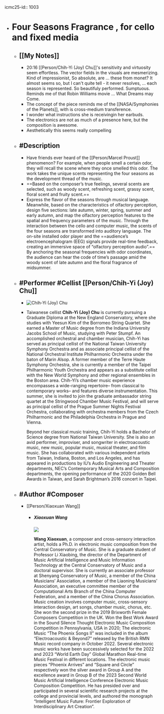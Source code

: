 icmc25-id:: 1003

- # Four Seasons Fragrance , for cello and fixed media
	- ## [[My Notes]]
		- 20:16 [[Person/Chih-Yi (Joy) Chu]]'s sensitivity and virtuosity seem effortless. The vector fields in the visuals are mesmerizing. Kind of impressionist, So absolute, are ... these from monet? It almost seems so, but I can't quite tell - it never resolves, ... each season is represented.  So beautifuly performed. Sumptuous. Reminds me of that Robin Williams movie ... What Dreams may Come.
		- The concept of the piece reminds me of the [[NASA/Symphonies of the Planets]], with is cross-medium transference.
		- I wonder what instructions she is receivingin her earbuds.
		- The electronics are not as much of a presence here, but the composition is awesome.
		- Aesthetically this seems really compelling
	- ## #Description
		- Have friends ever heard of the [[Person/Marcel Proust]] phenomenon? For example, when people smell a certain odor, they will recall the scene where they once smelled this odor. The work takes the unique scents representing the four seasons as the development thread of the music.
		- ==Based on the composer’s true feelings, several scents are selected, such as woody scent, refreshing scent, grassy scent, floral scent and fruity scent.==
		- Express the flavor of the seasons through musical language. Meanwhile, based on the characteristics of olfactory perception, design five sections: late autumn, winter, spring, summer and early autumn, and map the olfactory perception features to the spatial and frequency parameters of the music. Through the interaction between the cello and computer music, the scents of the four seasons are transformed into auditory language. The on-site installed odor player and the ==audience’s electroencephalogram (EEG) signals provide real-time feedback, creating an immersive space of “olfactory perception audio”.== By anchoring the seasonal frequencies with odor coordinates, the audience can hear the code of time’s passage amid the woody scent of late autumn and the floral fragrance of midsummer.
	- ## #Performer #Cellist [[Person/Chih-Yi (Joy) Chu]]
		- ![Chih-Yi (Joy) Chu](https://icmc2025.sites.northeastern.edu/files/2025/06/Chih-Yi-Joy-Chu-headshot-200x300.jpg)
		- Taiwanese cellist **Chih-Yi (Joy) Chu** is currently pursuing a Graduate Diploma at the New England Conservatory, where she studies with Yeesun Kim of the Borromeo String Quartet. She earned a Master of Music degree from the Indiana University Jacobs School of Music, studying with Peter Stumpf. An accomplished orchestral and chamber musician, Chih-Yi has served as principal cellist of the National Taiwan University Symphony Orchestra and as associate principal cellist of the National Orchestral Institute Philharmonic Orchestra under the baton of Marin Alsop. A former member of the Terre Haute Symphony Orchestra, she is currently a member of the Taipei Philharmonic Youth Orchestra and appears as a substitute cellist with the New World Symphony and other regional ensembles in the Boston area. Chih-Yi’s chamber music experience encompasses a wide-ranging repertoire– from classical to contemporary works– and features diverse instrumentation. This summer, she is invited to join the graduate ambassador string quartet at the Stringwood Chamber Music Festival, and will serve as principal cellist of the Prague Summer Nights Festival Orchestra, collaborating with orchestra members from the Czech Philharmonic and the Philadelphia Orchestra in Prague and Vienna.
		  
		  Beyond her classical music training, Chih-Yi holds a Bachelor of Science degree from National Taiwan University. She is also an avid performer, improviser, and songwriter in electroacoustic music, new music, popular music, musical theater, and film music. She has collaborated with various independent artists from Taiwan, Indiana, Boston, and Los Angeles, and has appeared in productions by IU’s Audio Engineering and Theater departments, NEC’s Contemporary Musical Arts and Composition departments, the opening performance of the 2020 Golden Bell Awards in Taiwan, and Sarah Brightman’s 2016 concert in Taipei.
	- ## #Author #Composer
		- [[Person/Xiaoxuan Wang]]
			- ##### Xiaoxuan Wang
			  
			  ![](https://icmc2025.sites.northeastern.edu/files/2025/06/1003-Wang-Xiaoxuan-Wang-Xiaoxuan-221x300.jpg)
			  
			  **Wang Xiaoxuan**, a composer and cross-sensory interaction artist, holds a Ph.D. in electronic music composition from the Central Conservatory of Music. She is a graduate student of Professor Li Xiaobing, the director of the Department of Music Artificial Intelligence and Music Information Technology at the Central Conservatory of Music and a doctoral supervisor. She is currently an associate professor at Shenyang Conservatory of Music, a member of the China Musicians’ Association, a member of the Liaoning Musicians’ Association, an executive committee member of the Computational Arts Branch of the China Computer Federation, and a member of the China Chorus Association. Music creation involves computer music, cross-sensory interaction design, art songs, chamber music, chorus, etc. She won the second prize in the 2019 Brixworth Female Composers Competition in the UK. Won the Best Work Award in the Sound Silence Thought Electronic Music Composition Competition in Pennsylvania, USA in 2020; The electronic Music “The Phoenix Songs II” was included in the album “Electroacoustic & Beyond7” released by the British RMN Music record company in October 2022. Several electronic music works have been successively selected for the 2022 and 2023 “World Earth Day” Global Marathon Real-time Music Festival in different locations. The electronic music pieces “Phoenix Arrives” and “Square and Circle” respectively won the silver award in Group A and the excellence award in Group B of the 2023 Second World Music Artificial Intelligence Conference Electronic Music Composition Competition. He has presided over and participated in several scientific research projects at the college and provincial levels, and authored the monograph “Intelligent Music Future: Frontier Exploration of Interdisciplinary Art Creation”.